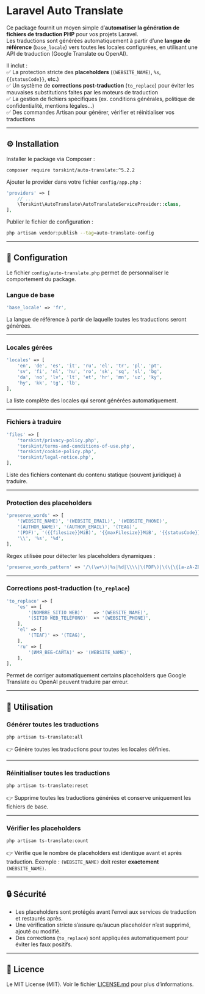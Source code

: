 # Laravel Auto Translate

Ce package fournit un moyen simple d’**automatiser la génération de fichiers de traduction PHP** pour vos projets Laravel.  
Les traductions sont générées automatiquement à partir d’une **langue de référence** (`base_locale`) vers toutes les locales configurées, en utilisant une API de traduction (Google Translate ou OpenAI).

Il inclut :  
✅ La protection stricte des **placeholders** (`(WEBSITE_NAME)`, `%s`, `{{statusCode}}`, etc.)  
✅ Un système de **corrections post-traduction** (`to_replace`) pour éviter les mauvaises substitutions faites par les moteurs de traduction  
✅ La gestion de fichiers spécifiques (ex. conditions générales, politique de confidentialité, mentions légales…)  
✅ Des commandes Artisan pour générer, vérifier et réinitialiser vos traductions  

---

## ⚙️ Installation

Installer le package via Composer :

```bash
composer require torskint/auto-translate:^5.2.2
````

Ajouter le provider dans votre fichier `config/app.php` :

```php
'providers' => [
    // ...
    \Torskint\AutoTranslate\AutoTranslateServiceProvider::class,
],
```

Publier le fichier de configuration :

```bash
php artisan vendor:publish --tag=auto-translate-config
```

---

## 📂 Configuration

Le fichier `config/auto-translate.php` permet de personnaliser le comportement du package.

### Langue de base

```php
'base_locale' => 'fr',
```

La langue de référence à partir de laquelle toutes les traductions seront générées.

---

### Locales gérées

```php
'locales' => [
    'en', 'de', 'es', 'it', 'ru', 'el', 'tr', 'pl', 'pt',
    'sv', 'fi', 'nl', 'hu', 'ro', 'sk', 'sq', 'sl', 'bg',
    'da', 'no', 'lv', 'lt', 'et', 'hr', 'mn', 'uz', 'ky',
    'hy', 'kk', 'tg', 'lb',
],
```

La liste complète des locales qui seront générées automatiquement.

---

### Fichiers à traduire

```php
'files' => [
    'torskint/privacy-policy.php',
    'torskint/terms-and-conditions-of-use.php',
    'torskint/cookie-policy.php',
    'torskint/legal-notice.php',
],
```

Liste des fichiers contenant du contenu statique (souvent juridique) à traduire.

---

### Protection des placeholders

```php
'preserve_words' => [
    '(WEBSITE_NAME)', '(WEBSITE_EMAIL)', '(WEBSITE_PHONE)',
    '(AUTHOR_NAME)', '(AUTHOR_EMAIL)', '(TEAG)',
    '(PDF)', '({{filesize}}MiB)', '{{maxFilesize}}MiB', '{{statusCode}}',
    '\\', '%s', '%d',
],
```

Regex utilisée pour détecter les placeholders dynamiques :

```php
'preserve_words_pattern' => '/\(\w+\)|%s|%d|\\\\|\(PDF\)|\(\{\{[a-zA-Z0-9_]+\}\}MiB\)|\{\{[a-zA-Z0-9_]+\}\}MiB|\{\{[a-zA-Z0-9_]+\}\}/',
```

---

### Corrections post-traduction (`to_replace`)

```php
'to_replace' => [
    'es' => [
        '(NOMBRE_SITIO WEB)'    => '(WEBSITE_NAME)',
        '(SITIO WEB_TELÉFONO)'  => '(WEBSITE_PHONE)',
    ],
    'el' => [
        '(ΤΕΑΓ)' => '(TEAG)',
    ],
    'ru' => [
        '(ИМЯ_ВЕБ-САЙТА)' => '(WEBSITE_NAME)',
    ],
],
```

Permet de corriger automatiquement certains placeholders que Google Translate ou OpenAI peuvent traduire par erreur.

---

## 🚀 Utilisation

### Générer toutes les traductions

```bash
php artisan ts-translate:all
```

👉 Génère toutes les traductions pour toutes les locales définies.

---

### Réinitialiser toutes les traductions

```bash
php artisan ts-translate:reset
```

👉 Supprime toutes les traductions générées et conserve uniquement les fichiers de base.

---

### Vérifier les placeholders

```bash
php artisan ts-translate:count
```

👉 Vérifie que le nombre de placeholders est identique avant et après traduction.
Exemple : `(WEBSITE_NAME)` doit rester **exactement** `(WEBSITE_NAME)`.

---

## 🔒 Sécurité

* Les placeholders sont protégés avant l’envoi aux services de traduction et restaurés après.
* Une vérification stricte s’assure qu’aucun placeholder n’est supprimé, ajouté ou modifié.
* Des corrections (`to_replace`) sont appliquées automatiquement pour éviter les faux positifs.

---

## 📜 Licence

Le MIT License (MIT). Voir le fichier [LICENSE.md](LICENSE.md) pour plus d’informations.
